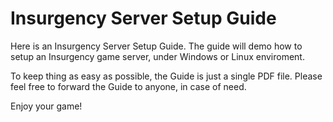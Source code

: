# Insurgency Server Setup Guide

Here is an Insurgency Server Setup Guide. 
The guide will demo how to setup an Insurgency game server, under Windows or Linux enviroment.  

To keep thing as easy as possible, the Guide is just a single PDF file. 
Please feel free to forward the Guide to anyone, in case of need. 

Enjoy your game!
